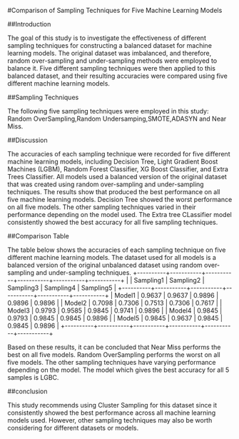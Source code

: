 #Comparison of Sampling Techniques for Five Machine Learning Models

##Introduction

The goal of this study is to investigate the effectiveness of different sampling techniques for constructing a balanced dataset for machine learning models. The original dataset was imbalanced, and therefore, random over-sampling and under-sampling methods were employed to balance it. Five different sampling techniques were then applied to this balanced dataset, and their resulting accuracies were compared using five different machine learning models.

##Sampling Techniques

The following five sampling techniques were employed in this study: Random OverSampling,Random Undersamping,SMOTE,ADASYN and Near Miss. 


##Discussion

The accuracies of each sampling technique were recorded for five different machine learning models, including Decision Tree, Light Gradient Boost Machines (LGBM), Random Forest Classifier, XG Boost Classifier, and Extra Trees Classifier.
All models used a balanced version of the original dataset that was created using random over-sampling and under-sampling techniques.
The results show that  produced the best performance on all five machine learning models. Decision Tree showed the worst performance on all five models. The other sampling techniques varied in their performance depending on the model used. The Extra tree CLassifier model consistently showed the best accuracy for all five sampling techniques.

##Comparison Table

The table below shows the accuracies of each sampling technique on five different machine learning models. The dataset used for all models is a balanced version of the original unbalanced dataset using random over-sampling and under-sampling techniques.
+----------+-----------+-----------+-----------+-----------+-----------+
|          | Sampling1 | Sampling2 | Sampling3 | Sampling4 | Sampling5 |
+----------+-----------+-----------+-----------+-----------+-----------+
|  Model1  |   0.9637  |   0.9637  |   0.9896  |   0.9896  |   0.9896  |
|  Model2  |   0.7098  |   0.7306  |   0.7513  |   0.7306  |   0.7617  |
|  Model3  |   0.9793  |   0.9585  |   0.9845  |   0.9741  |   0.9896  |
|  Model4  |   0.9845  |   0.9793  |   0.9845  |   0.9845  |   0.9896  |
|  Model5  |   0.9845  |   0.9637  |   0.9845  |   0.9845  |   0.9896  |
+----------+-----------+-----------+-----------+-----------+-----------+

Based on these results, it can be concluded that Near Miss performs the best on all five models. Random OverSampling performs the worst on all five models. The other sampling techniques have varying performance depending on the model. The model which gives the best accuracy for all 5 samples is LGBC.

##conclusion

This study recommends using Cluster Sampling for this dataset since it consistently showed the best performance across all machine learning models used. However, other sampling techniques may also be worth considering for different datasets or models.
